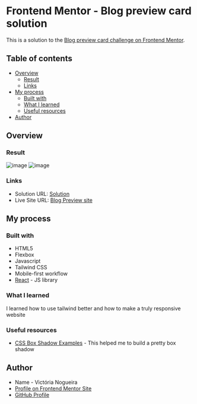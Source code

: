 # Frontend Mentor - Blog preview card solution

This is a solution to the [Blog preview card challenge on Frontend Mentor](https://www.frontendmentor.io/challenges/blog-preview-card-ckPaj01IcS). 

## Table of contents

- [Overview](#overview)
  - [Result](#result)
  - [Links](#links)
- [My process](#my-process)
  - [Built with](#built-with)
  - [What I learned](#what-i-learned)
  - [Useful resources](#useful-resources)
- [Author](#author)

## Overview

### Result

![image](https://github.com/victoriamnx/Blog-Preview/assets/96449803/ecbf830b-a8c4-46eb-8e95-be859fc69732)
![image](https://github.com/victoriamnx/Blog-Preview/assets/96449803/4781762a-83f2-4b27-b277-4c12bffe3cfe)

### Links

- Solution URL: [Solution](https://your-solution-url.com)
- Live Site URL: [Blog Preview site](https://victoriamnx.github.io/Blog-Preview/)

## My process

### Built with

- HTML5 
- Flexbox
- Javascript
- Tailwind CSS
- Mobile-first workflow
- [React](https://reactjs.org/) - JS library

### What I learned

I learned how to use tailwind better and how to make a truly responsive website

### Useful resources

- [CSS Box Shadow Examples](https://getcssscan.com/css-box-shadow-examples) - This helped me to build a pretty box shadow

## Author

- Name - Victória Nogueira
- [Profile on Frontend Mentor Site](https://www.frontendmentor.io/profile/victoriamnx)
- [GitHub Profile](https://github.com/victoriamnx)

